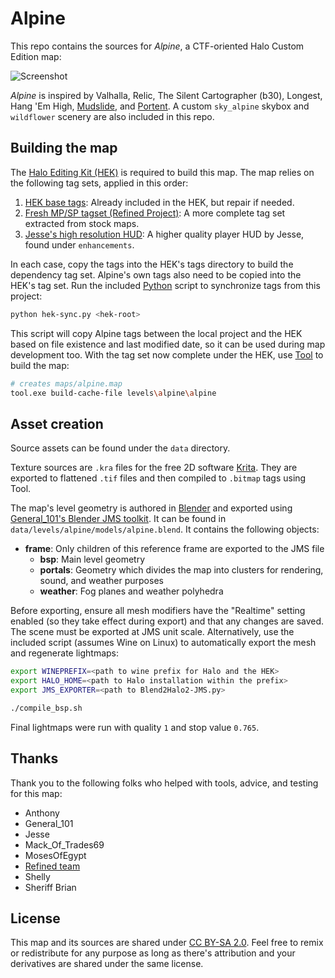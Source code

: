 # Alpine
This repo contains the sources for _Alpine_, a CTF-oriented Halo Custom Edition map:

![Screenshot](screenshot.png)

_Alpine_ is inspired by Valhalla, Relic, The Silent Cartographer (b30), Longest, Hang 'Em High, [Mudslide](http://hce.halomaps.org/index.cfm?fid=528), and [Portent](http://hce.halomaps.org/index.cfm?fid=1796). A custom `sky_alpine` skybox and `wildflower` scenery are also included in this repo.

## Building the map
The [Halo Editing Kit (HEK)][8] is required to build this map. The map relies on the following tag sets, applied in this order:

1. [HEK base tags][11]: Already included in the HEK, but repair if needed.
2. [Fresh MP/SP tagset (Refined Project)][12]: A more complete tag set extracted from stock maps.
3. [Jesse's high resolution HUD][13]: A higher quality player HUD by Jesse, found under `enhancements`.

In each case, copy the tags into the HEK's tags directory to build the dependency tag set. Alpine's own tags also need to be copied into the HEK's tag set. Run the included [Python][3] script to synchronize tags from this project:

```sh
python hek-sync.py <hek-root>
```

This script will copy Alpine tags between the local project and the HEK based on file existence and last modified date, so it can be used during map development too. With the tag set now complete under the HEK, use [Tool][14] to build the map:

```sh
# creates maps/alpine.map
tool.exe build-cache-file levels\alpine\alpine
```

## Asset creation
Source assets can be found under the `data` directory.

Texture sources are `.kra` files for the free 2D software [Krita][7]. They are exported to flattened `.tif` files and then compiled to `.bitmap` tags using Tool.

The map's level geometry is authored in [Blender][2] and exported using [General_101's Blender JMS toolkit][1]. It can be found in `data/levels/alpine/models/alpine.blend`. It contains the following objects:

* **frame**: Only children of this reference frame are exported to the JMS file
  * **bsp**: Main level geometry
  * **portals**: Geometry which divides the map into clusters for rendering, sound, and weather purposes
  * **weather**: Fog planes and weather polyhedra


Before exporting, ensure all mesh modifiers have the "Realtime" setting enabled (so they take effect during export) and that any changes are saved. The scene must be exported at JMS unit scale. Alternatively, use the included script (assumes Wine on Linux) to automatically export the mesh and regenerate lightmaps:

```sh
export WINEPREFIX=<path to wine prefix for Halo and the HEK>
export HALO_HOME=<path to Halo installation within the prefix>
export JMS_EXPORTER=<path to Blend2Halo2-JMS.py>

./compile_bsp.sh
```

Final lightmaps were run with quality `1` and stop value `0.765`.

## Thanks
Thank you to the following folks who helped with tools, advice, and testing for this map:

* Anthony
* General_101
* Jesse
* Mack_Of_Trades69
* MosesOfEgypt
* [Refined team][9]
* Shelly
* Sheriff Brian

## License
This map and its sources are shared under [CC BY-SA 2.0](https://creativecommons.org/licenses/by-sa/2.0/). Feel free to remix or redistribute for any purpose as long as there's attribution and your derivatives are shared under the same license.

[1]: https://github.com/General-101/Halo-Jointed-Model-Blender-Toolset
[2]: https://www.blender.org/
[3]: https://www.python.org/
[4]: https://github.com/Kavawuvi/invader
[5]: https://github.com/Sigmmma/reclaimer
[6]: http://hce.halomaps.org/index.cfm?fid=411
[7]: https://krita.org/en
[8]: http://hce.halomaps.org/hek/
[9]: https://www.reddit.com/r/HaloCERefined/
[10]: https://invader.opencarnage.net/
[11]: https://cdn.discordapp.com/attachments/523620962390769695/654482973390929932/editor_tags.7z
[12]: https://www.dropbox.com/s/j6fb3ox6z1xmzzq/fresh_mp_sp_custom_edition_tagset.7z?dl=1
[13]: https://www.dropbox.com/s/p2d76dsu47axrao/refined_halo1_replacement_tags.7z?dl=1
[14]: https://c20.reclaimers.net/h1/tools/hek/tool/
